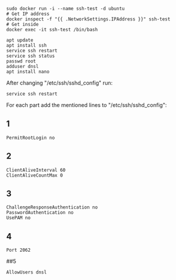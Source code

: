 ```shell script
sudo docker run -i --name ssh-test -d ubuntu
# Get IP address
docker inspect -f "{{ .NetworkSettings.IPAddress }}" ssh-test
# Get inside
docker exec -it ssh-test /bin/bash
```
```shell script
apt update
apt install ssh
service ssh restart 
service ssh status
passwd root
adduser dnsl
apt install nano
```
After changing "/etc/ssh/sshd_config" run:
```shell script
service ssh restart
```
For each part add the mentioned lines to "/etc/ssh/sshd_config":
## 1
```
PermitRootLogin no
```
## 2
```
ClientAliveInterval 60
ClientAliveCountMax 0
```
## 3
```
ChallengeResponseAuthentication no
PasswordAuthentication no
UsePAM no
```
## 4
```
Port 2062
```
##5
```
AllowUsers dnsl
```


